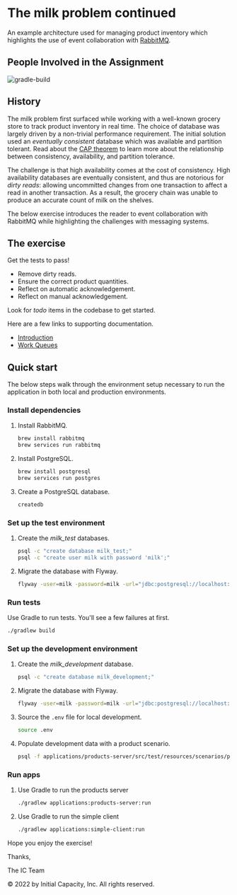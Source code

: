 # The milk problem continued

An example architecture used for managing product inventory which
highlights the use of event collaboration with [RabbitMQ](https://www.rabbitmq.com/).

## People Involved in the Assignment


![gradle-build](https://github.com/jigisha620/FSE-RabbitMQ/actions/workflows/build.yml/badge.svg?event=push)

## History

The milk problem first surfaced while working with a well-known grocery
store to track product inventory in real time.
The choice of database was largely driven by a non-trivial performance
requirement.
The initial solution used an _eventually consistent_ database which was
available and partition tolerant.
Read about the [CAP theorem](https://en.wikipedia.org/wiki/CAP_theorem)
to learn more about the relationship between consistency, availability,
and partition tolerance.

The challenge is that high availability comes at the cost of
consistency.
High availability databases are eventually consistent, and thus are
notorious for _dirty reads_: allowing uncommitted changes from
one transaction to affect a read in another transaction.
As a result, the grocery chain was unable to produce an accurate count
of milk on the shelves.

The below exercise introduces the reader to event collaboration with
RabbitMQ while highlighting the challenges with messaging systems.

## The exercise

Get the tests to pass!

- Remove dirty reads.
- Ensure the correct product quantities.
- Reflect on automatic acknowledgement.
- Reflect on manual acknowledgement.

Look for *todo* items in the codebase to get started.

Here are a few links to supporting documentation.
- [Introduction](https://www.rabbitmq.com/tutorials/tutorial-one-java.html)
- [Work Queues](https://www.rabbitmq.com/tutorials/tutorial-two-java.html)

## Quick start

The below steps walk through the environment setup necessary to run the
application in both local and production environments.

### Install dependencies

1.  Install RabbitMQ.

    ```bash
    brew install rabbitmq
    brew services run rabbitmq
    ```

1.  Install PostgreSQL.

    ```bash
    brew install postgresql
    brew services run postgres
    ```

1.  Create a PostgreSQL database.

    ```bash
    createdb
    ```

### Set up the test environment

1.  Create the _milk_test_ databases.

    ```bash
    psql -c "create database milk_test;"
    psql -c "create user milk with password 'milk';"
    ```

1.  Migrate the database with Flyway.

    ```bash
    flyway -user=milk -password=milk -url="jdbc:postgresql://localhost:5432/milk_test" -locations=filesystem:databases/milk clean migrate
    ```

### Run tests

Use Gradle to run tests. You'll see a few failures at first.

```bash
./gradlew build
```

### Set up the development environment

1.  Create the _milk_development_ database.

    ```bash
    psql -c "create database milk_development;"
    ```

1.  Migrate the database with Flyway.

    ```bash
    flyway -user=milk -password=milk -url="jdbc:postgresql://localhost:5432/milk_development" -locations=filesystem:databases/milk clean migrate
    ```

1. Source the `.env` file for local development.

   ```bash
   source .env
   ```

1.  Populate development data with a product scenario.

    ```bash
    psql -f applications/products-server/src/test/resources/scenarios/products.sql milk_development
    ```

### Run apps

1.  Use Gradle to run the products server

    ```bash
    ./gradlew applications:products-server:run
    ```

1.  Use Gradle to run the simple client

    ```bash
    ./gradlew applications:simple-client:run
    ```

Hope you enjoy the exercise!

Thanks,

The IC Team

© 2022 by Initial Capacity, Inc. All rights reserved.
